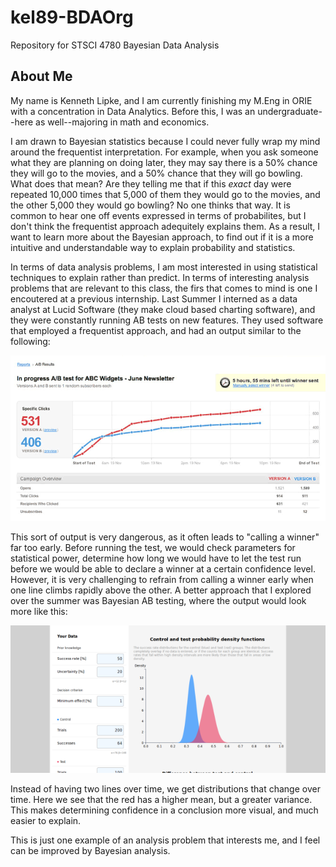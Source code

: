 # kel89-BDAOrg
Repository for STSCI 4780 Bayesian Data Analysis

## About Me
My name is Kenneth Lipke, and I am currently finishing my M.Eng in ORIE with a concentration in Data Analytics. Before this, I was an undergraduate--here as well--majoring in math and economics.  

I am drawn to Bayesian statistics because I could never fully wrap my mind around the frequentist interpretation. For example, when you ask someone what they are planning on doing later, they may say there is a 50% chance they will go to the movies, and a 50% chance that they will go bowling. What does that mean? Are they telling me that if this *exact* day were repeated 10,000 times that 5,000 of them they would go to the movies, and the other 5,000 they would go bowling? No one thinks that way. It is common to hear one off events expressed in terms of probabilites, but I don't think the frequentist approach adequitely explains them. As a result, I want to learn more about the Bayesian approach, to find out if it is a more intuitive and understandable way to explain probability and statistics.

In terms of data analysis problems, I am most interested in using statistical techniques to explain rather than predict. In terms of interesting analysis problems that are relevant to this class, the firs that comes to mind is one I encoutered at a previous internship. Last Summer I interned as a data analyst at Lucid Software (they make cloud based charting software), and they were constantly running AB tests on new features. They used software that employed a frequentist approach, and had an output similar to the following:

![ab output](ab.png)

This sort of output is very dangerous, as it often leads to "calling a winner" far too early. Before running the test, we would check parameters for statistical power, determine how long we would have to let the test run before we would be able to declare a winner at a certain confidence level. However, it is very challenging to refrain from calling a winner early when one line climbs rapidly above the other. A better approach that I explored over the summer was Bayesian AB testing, where the output would look more like this: 

![bayes output](bayes.png)

Instead of having two lines over time, we get distributions that change over time. Here we see that the red has a higher mean, but a greater variance. This makes determining confidence in a conclusion more visual, and much easier to explain. 

This is just one example of an analysis problem that interests me, and I feel can be improved by Bayesian analysis. 
